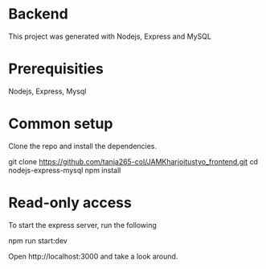 # Backend

This project was generated with Nodejs, Express and MySQL

# Prerequisities

Nodejs, Express, Mysql

# Common setup

Clone the repo and install the dependencies.

git clone https://github.com/tanja265-col/JAMKharjoitustyo_frontend.git
cd nodejs-express-mysql
npm install

# Read-only access

To start the express server, run the following

npm run start:dev

Open http://localhost:3000 and take a look around.
